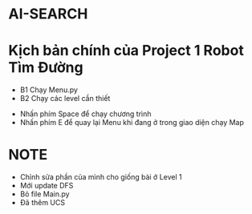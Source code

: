 # AI-SEARCH

# Kịch bản chính của Project 1 Robot Tìm Đường
 + B1	Chạy Menu.py
 + B2  Chạy các level cần thiết
- Nhấn phím Space để chạy chương trình
- Nhấn phím E để quay lại Menu khi đang ở trong giao diện chạy Map

# NOTE
 + Chỉnh sửa phần của mình cho giống bài ở Level 1
 + Mới update DFS
 + Bỏ file Main.py
 + Đã thêm UCS
